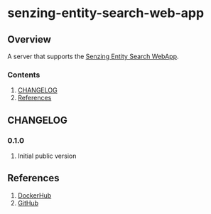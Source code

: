 # senzing-entity-search-web-app

## Overview

A server that supports the
[Senzing Entity Search WebApp](https://github.com/Senzing/entity-search-web-app).

### Contents

1. [CHANGELOG](#changelog)
1. [References](#references)

## CHANGELOG

### 0.1.0

1. Initial public version

## References

1. [DockerHub](https://hub.docker.com/r/senzing/entity-search-web-app)
1. [GitHub](https://github.com/Senzing/entity-search-web-app)
